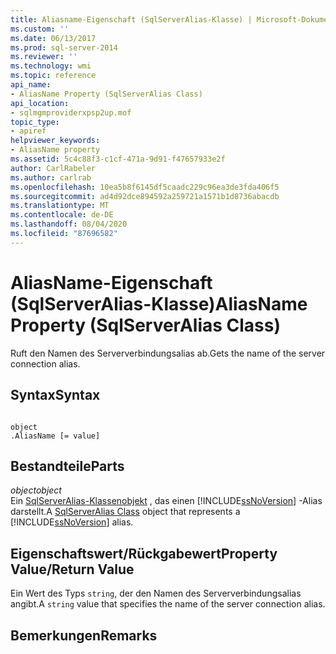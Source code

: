 ```yaml
---
title: Aliasname-Eigenschaft (SqlServerAlias-Klasse) | Microsoft-Dokumentation
ms.custom: ''
ms.date: 06/13/2017
ms.prod: sql-server-2014
ms.reviewer: ''
ms.technology: wmi
ms.topic: reference
api_name:
- AliasName Property (SqlServerAlias Class)
api_location:
- sqlmgmproviderxpsp2up.mof
topic_type:
- apiref
helpviewer_keywords:
- AliasName property
ms.assetid: 5c4c88f3-c1cf-471a-9d91-f47657933e2f
author: CarlRabeler
ms.author: carlrab
ms.openlocfilehash: 10ea5b8f6145df5caadc229c96ea3de3fda406f5
ms.sourcegitcommit: ad4d92dce894592a259721a1571b1d8736abacdb
ms.translationtype: MT
ms.contentlocale: de-DE
ms.lasthandoff: 08/04/2020
ms.locfileid: "87696582"
---
```

# <a name="aliasname-property-sqlserveralias-class"></a><span data-ttu-id="b482e-102">AliasName-Eigenschaft (SqlServerAlias-Klasse)</span><span class="sxs-lookup"><span data-stu-id="b482e-102">AliasName Property (SqlServerAlias Class)</span></span>
  <span data-ttu-id="b482e-103">Ruft den Namen des Serververbindungsalias ab.</span><span class="sxs-lookup"><span data-stu-id="b482e-103">Gets the name of the server connection alias.</span></span>  
  
## <a name="syntax"></a><span data-ttu-id="b482e-104">Syntax</span><span class="sxs-lookup"><span data-stu-id="b482e-104">Syntax</span></span>  
  
```  
  
object  
.AliasName [= value]  
```  
  
## <a name="parts"></a><span data-ttu-id="b482e-105">Bestandteile</span><span class="sxs-lookup"><span data-stu-id="b482e-105">Parts</span></span>  
 <span data-ttu-id="b482e-106">*object*</span><span class="sxs-lookup"><span data-stu-id="b482e-106">*object*</span></span>  
 <span data-ttu-id="b482e-107">Ein [SqlServerAlias-Klassenobjekt](sqlserveralias-class.md) , das einen [!INCLUDE[ssNoVersion](../../../includes/ssnoversion-md.md)] -Alias darstellt.</span><span class="sxs-lookup"><span data-stu-id="b482e-107">A [SqlServerAlias Class](sqlserveralias-class.md) object that represents a [!INCLUDE[ssNoVersion](../../../includes/ssnoversion-md.md)] alias.</span></span>  
  
## <a name="property-valuereturn-value"></a><span data-ttu-id="b482e-108">Eigenschaftswert/Rückgabewert</span><span class="sxs-lookup"><span data-stu-id="b482e-108">Property Value/Return Value</span></span>  
 <span data-ttu-id="b482e-109">Ein Wert des Typs `string`, der den Namen des Serververbindungsalias angibt.</span><span class="sxs-lookup"><span data-stu-id="b482e-109">A `string` value that specifies the name of the server connection alias.</span></span>  
  
## <a name="remarks"></a><span data-ttu-id="b482e-110">Bemerkungen</span><span class="sxs-lookup"><span data-stu-id="b482e-110">Remarks</span></span>  
  
